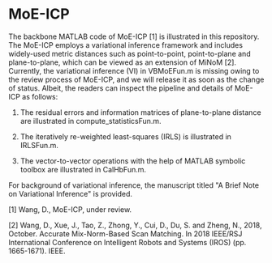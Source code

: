 # MoE-ICP

The backbone MATLAB code of MoE-ICP [1] is illustrated in this repository. The MoE-ICP employs a variational inference framework and includes widely-used metric distances such as point-to-point, point-to-plane and plane-to-plane, which can be viewed as an extension of MiNoM [2]. Currently, the variational inference (VI) in VBMoEFun.m is missing owing to the review process of MoE-ICP, and we will release it as soon as the change of status. Albeit, the readers can inspect the pipeline and details of MoE-ICP as follows:

1. The residual errors and information matrices of plane-to-plane distance are illustrated in compute_statisticsFun.m.

2. The iteratively re-weighted least-squares (IRLS) is illustrated in IRLSFun.m.

3. The vector-to-vector operations with the help of MATLAB symbolic toolbox are illustrated in CalHbFun.m. 

For background of variational inference, the manuscript titled "A Brief Note on Variational Inference" is provided. 

[1] Wang, D., MoE-ICP, under review. 

[2] Wang, D., Xue, J., Tao, Z., Zhong, Y., Cui, D., Du, S. and Zheng, N., 2018, October. Accurate Mix-Norm-Based Scan Matching. In 2018 IEEE/RSJ International Conference on Intelligent Robots and Systems (IROS) (pp. 1665-1671). IEEE.
